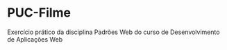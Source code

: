 # PUC-Filme
Exercício prático da disciplina Padrões Web do curso de Desenvolvimento de Aplicações Web

